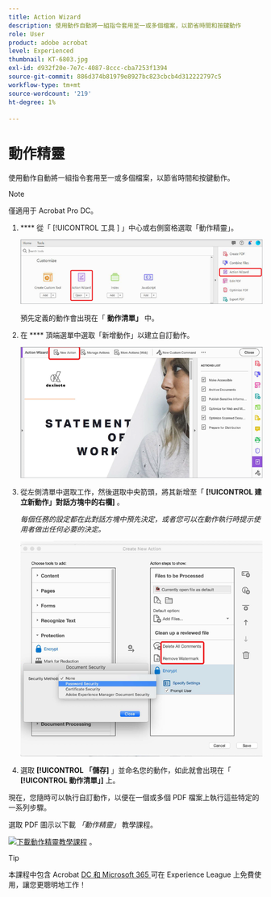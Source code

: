 ```yaml
---
title: Action Wizard
description: 使用動作自動將一組指令套用至一或多個檔案，以節省時間和按鍵動作
role: User
product: adobe acrobat
level: Experienced
thumbnail: KT-6803.jpg
exl-id: d932f20e-7e7c-4087-8ccc-cba7253f1394
source-git-commit: 886d374b81979e8927bc823cbcb4d312222797c5
workflow-type: tm+mt
source-wordcount: '219'
ht-degree: 1%

---
```


# 動作精靈

使用動作自動將一組指令套用至一或多個檔案，以節省時間和按鍵動作。

>[!NOTE]
>
>僅適用于 Acrobat Pro DC。

1. **** 從「 [!UICONTROL  工具 ] 」中心或右側窗格選取「動作精靈」。

   ![動作精靈步驟 1](../assets/ActionWizard_1.png)

   預先定義的動作會出現在「 **動作清單」** 中。

1. 在 **** 頂端選單中選取「新增動作」以建立自訂動作。

   ![動作精靈步驟 2](../assets/ActionWizard_2.png)

1. 從左側清單中選取工作，然後選取中央箭頭，將其新增至「 **[!UICONTROL 建立新動作」對話方塊中的右欄]** 。

   *每個任務的設定都在此對話方塊中預先決定，或者您可以在動作執行時提示使用者做出任何必要的決定。*

   ![動作精靈步驟 3](../assets/ActionWizard_3.png)

1. 選取 **[!UICONTROL 「儲存]** 」並命名您的動作，如此就會出現在「 **[!UICONTROL 動作清單」]** 上。

現在，您隨時可以執行自訂動作，以便在一個或多個 PDF 檔案上執行這些特定的一系列步驟。

選取 PDF 圖示以下載 *「動作精靈」* 教學課程。

[![下載動作精靈教學課程 ](../assets/acrobat_PDF_96.png)](../assets/AcrobatDCActionWizard.pdf) 。

>[!TIP]
>
>本課程中包含 Acrobat [ DC 和 Microsoft 365 ](https://experienceleague.adobe.com/?recommended=Acrobat-U-1-2021.microsoft365) 可在 Experience League 上免費使用，讓您更聰明地工作！
